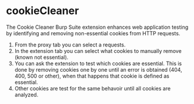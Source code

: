 # cookieCleaner
The Cookie Cleaner Burp Suite extension enhances web application testing by identifying and removing non-essential cookies from HTTP requests.

1. From the proxy tab you can select a requests.
2. In the extension tab  you can select what cookies to manually remove (known not essential).
3. You can ask the extension to test which cookies are essential. This is done by removing cookies one by one until an error is obtained (404, 400, 500 or other), when that happens that cookie is defined as essential.
4. Other cookies are test for the same behavoir until all cookies are analyzed. 

